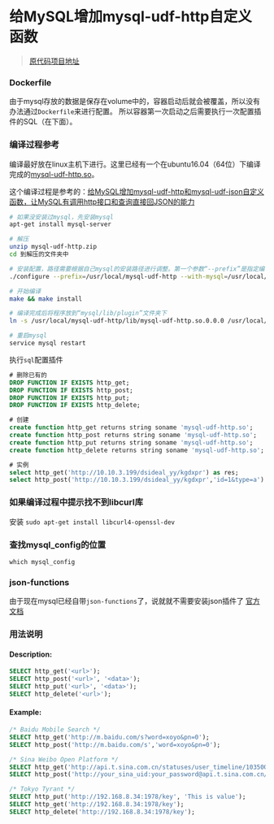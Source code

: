 # 给MySQL增加mysql-udf-http自定义函数
> [原代码项目地址](https://github.com/y-ken/mysql-udf-http)

### Dockerfile
由于mysql存放的数据是保存在volume中的，容器启动后就会被覆盖，所以没有办法通过`Dockerfile`来进行配置。
所以容器第一次启动之后需要执行一次配置插件的SQL（在下面）。


### 编译过程参考
编译最好放在linux主机下进行。这里已经有一个在ubuntu16.04（64位）下编译完成的[mysql-udf-http.so](mysql-udf-http.so)。

这个编译过程是参考的：[给MySQL增加mysql-udf-http和mysql-udf-json自定义函数，让MySQL有调用http接口和查询直接回JSON的能力](http://www.cnblogs.com/kgdxpr/p/5961310.html)
```bash
# 如果没安装过mysql，先安装mysql
apt-get install mysql-server

# 解压
unzip mysql-udf-http.zip
cd 到解压的文件夹中

# 安装配置，路径需要根据自己mysql的安装路径进行调整。第一个参数“--prefix”是指定编译完成后保存的路径，第二个参数“--with-mysql”是指mysql_config命令行程序的路径
./configure --prefix=/usr/local/mysql-udf-http --with-mysql=/usr/local/mysql/bin/mysql_config

# 开始编译
make && make install

# 编译完成后将程序放到“mysql/lib/plugin”文件夹下
ln -s /usr/local/mysql-udf-http/lib/mysql-udf-http.so.0.0.0 /usr/local/mysql/lib/plugin/mysql-udf-http.so

# 重启mysql
service mysql restart
```
执行`sql`配置插件
```sql
# 删除已有的
DROP FUNCTION IF EXISTS http_get;
DROP FUNCTION IF EXISTS http_post;
DROP FUNCTION IF EXISTS http_put;
DROP FUNCTION IF EXISTS http_delete;

# 创建
create function http_get returns string soname 'mysql-udf-http.so';
create function http_post returns string soname 'mysql-udf-http.so';
create function http_put returns string soname 'mysql-udf-http.so';
create function http_delete returns string soname 'mysql-udf-http.so';

# 实例
select http_get('http://10.10.3.199/dsideal_yy/kgdxpr') as res;
select http_post('http://10.10.3.199/dsideal_yy/kgdxpr','id=1&type=a') as res;
```

### 如果编译过程中提示找不到libcurl库
安装 `sudo apt-get install libcurl4-openssl-dev`

### 查找mysql_config的位置
`which mysql_config`

### json-functions
由于现在mysql已经自带`json-functions`了，说就就不需要安装json插件了
[官方文档](https://dev.mysql.com/doc/refman/5.7/en/json-functions.html)

### 用法说明

#### Description:
```sql
SELECT http_get('<url>');
SELECT http_post('<url>', '<data>');
SELECT http_put('<url>', '<data>');
SELECT http_delete('<url>');
```

#### Example:
```sql
/* Baidu Mobile Search */
SELECT http_get('http://m.baidu.com/s?word=xoyo&pn=0');
SELECT http_post('http://m.baidu.com/s','word=xoyo&pn=0');

/* Sina Weibo Open Platform */
SELECT http_get('http://api.t.sina.com.cn/statuses/user_timeline/103500.json?count=1&source=1561596835') AS data;
SELECT http_post('http://your_sina_uid:your_password@api.t.sina.com.cn/statuses/update.xml?source=1561596835', 'status=Thins is sina weibo test information');

/* Tokyo Tyrant */
SELECT http_put('http://192.168.8.34:1978/key', 'This is value');
SELECT http_get('http://192.168.8.34:1978/key');
SELECT http_delete('http://192.168.8.34:1978/key');
```

